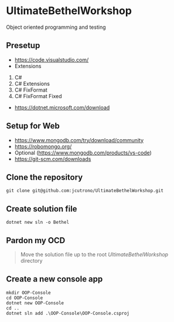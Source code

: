 # UltimateBethelWorkshop
Object oriented programming and testing

## Presetup
* https://code.visualstudio.com/
* Extensions
1. C#
2. C# Extensions
3. C# FixFormat
4. C# FixFormat Fixed
* https://dotnet.microsoft.com/download

## Setup for Web
* https://www.mongodb.com/try/download/community
* https://robomongo.org/
* Optional (https://www.mongodb.com/products/vs-code)
* https://git-scm.com/downloads

## Clone the repository
    git clone git@github.com:jcutrono/UltimateBethelWorkshop.git

## Create solution file
    dotnet new sln -o Bethel

## Pardon my OCD
> Move the solution file up to the root *UltimateBethelWorkshop* directory

## Create a new console app
    mkdir OOP-Console
    cd OOP-Console
    dotnet new OOP-Console
    cd ..
    dotnet sln add .\OOP-Console\OOP-Console.csproj